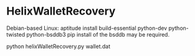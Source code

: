 # HelixWalletRecovery
Debian-based Linux:
 aptitude install build-essential python-dev python-twisted python-bsddb3
 pip install of the bsddb may be required.
 
python helixWalletRecovery.py wallet.dat
